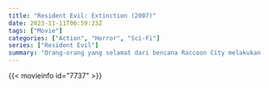 ```yaml
---
title: "Resident Evil: Extinction (2007)"
date: 2023-11-11T06:59:23Z
tags: ["Movie"]
categories: ["Action", "Horror", "Sci-Fi"]
series: ["Resident Evil"]
summary: "Orang-orang yang selamat dari bencana Raccoon City melakukan perjalanan melintasi gurun Nevada, berharap bisa sampai ke Alaska. Alice bergabung dengan karavan dan perjuangan mereka melawan Umbrella Corp yang jahat."
---
```


<mux-player stream-type="on-demand"
src="https://kp3d-my.sharepoint.com/personal/ryoo_kp3d_onmicrosoft_com/_layouts/15/download.aspx?share=EdRCKHjj8m9HkX6kmlhl1VYBoayGPNN-I7Qnp-ZVXq97oQ" prefer-playback="mse" controls>

</mux-player>


{{< movieinfo id="7737" >}}

<script src="https://cdn.jsdelivr.net/npm/@mux/mux-player"></script>

 <script type="application/ld+json ">
{
"@context": "https://schema.org/",
"@type": "VideoObject",
"name": "Resident Evil: Extinction (2007)",
"contentUrl": "https://stream.mux.com/5FoLc005aA3i01WclXp98o02dK8AFfQ2ALiHofz2mhEFoE.m3u8",
"thumbnailUrl": "https://www.themoviedb.org/t/p/original/usiCmgRndLMDAnT5siOjZOvKqiK.jpg?width=314&fit_mode=preserve&time=25",
"uploadDate": "2023-11-11T06:59:23Z",
}

</script>